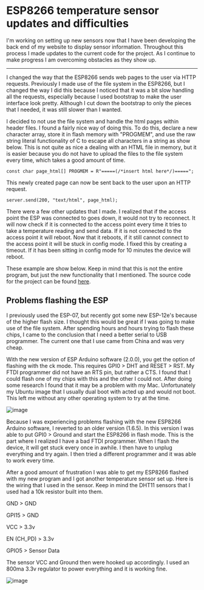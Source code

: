 # ESP8266 temperature sensor updates and difficulties

I'm working on setting up new sensors now that I have been developing the back end of my website to display sensor information. Throughout this process I made updates to the current code for the project. As I continue to make progress I am overcoming obstacles as they show up.

---

I changed the way that the ESP8266 sends web pages to the user via HTTP requests. Previously I made use of the file system in the ESP8266, but I changed the way I did this because I noticed that it was a bit slow handling all the requests, especially because I used bootstrap to make the user interface look pretty. Although I cut down the bootstrap to only the pieces that I needed, it was still slower than I wanted.

I decided to not use the file system and handle the html pages within header files. I found a fairly nice way of doing this. To do this, declare a new character array, store it in flash memory with "PROGMEM", and use the raw string literal functionality of C to escape all characters in a string as show below. This is not quite as nice a dealing with an HTML file in memory, but it is easier because you do not have to upload the files to the file system every time, which takes a good amount of time.

`const char page_html[] PROGMEM = R"=====(/*insert html here*/)=====";`

This newly created page can now be sent back to the user upon an HTTP request.

`server.send(200, "text/html", page_html);`

There were a few other updates that I made. I realized that if the access point the ESP was connected to goes down, it would not try to reconnect. It will now check if it is connected to the access point every time it tries to take a temperature reading and send data. If it is not connected to the access point it will reboot. Now that it reboots, if it still cannot connect to the access point it will be stuck in config mode. I fixed this by creating a timeout. If it has been sitting in config mode for 10 minutes the device will reboot.

These example are show below. Keep in mind that this is not the entire program, but just the new functionality that I mentioned. The source code for the project can be found [here](https://github.com/mgerb/esp8266-HTTPTempSensor/tree/working).

## Problems flashing the ESP

I previously used the ESP-07, but recently got some new ESP-12e's because of the higher flash size. I thought this would be great if I was going to make use of the file system. After spending hours and hours trying to flash these chips, I came to the conclusion that I need a better serial to USB programmer. The current one that I use came from China and was very cheap.

With the new version of ESP Arduino software (2.0.0), you get the option of flashing with the ck mode. This requires GPI0 > DHT and RESET > RST. My FTDI programmer did not have an RTS pin, but rather a CTS. I found that I could flash one of my chips with this and the other I could not. After doing some research I found that it may be a problem with my Mac. Unfortunately my Ubuntu image that I usually dual boot with acted up and would not boot. This left me without any other operating system to try at the time.

![image](http://i.imgur.com/iNacOBT.jpg)

Because I was experiencing problems flashing with the new ESP8266 Arduino software, I reverted to an older version (1.6.5). In this version I was able to put GPI0 > Ground and start the ESP8266 in flash mode. This is the part where I realized I have a bad FTDI programmer. When I flash the device, it will get stuck every once in awhile. I then have to unplug everything and try again. I then tried a different programmer and it was able to work every time.

After a good amount of frustration I was able to get my ESP8266 flashed with my new program and I got another temperature sensor set up. Here is the wiring that I used in the sensor. Keep in mind the DHT11 sensors that I used had a 10k resistor built into them.

GND > GND

GPI15 > GND

VCC > 3.3v

EN (CH_PD) > 3.3v

GPIO5 > Sensor Data

The sensor VCC and Ground then were hooked up accordingly. I used an 800ma 3.3v regulator to power everything and it is working fine.

![image](http://i.imgur.com/WrDh8oN.jpg)
